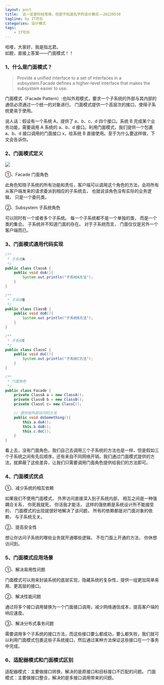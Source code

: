```yaml
---
layout: post
title:  这一定是你经常用，但是不知道名字的设计模式——20220530
tagline: by IT可乐
categories: 设计模式
tags: 
    - IT可乐
---
```


哈喽，大家好，我是指北君。  
如题，直接上答案——门面模式！！
<!--more-->
### 1、什么是门面模式？

> Provide a unified interface to a set of interfaces in a subsystem.Facade defines a higher-level interface that makes the subsystem easier to use.

门面模式（Facade Pattern）:也叫外观模式，要求一个子系统的外部与其内部的通信必须通过一个统一的对象进行。 门面模式提供一个高层次的接口，使得子系统更易于使用。

说人话：假设有一个系统 A，提供了 a、b、c、d 四个接口。系统 B 完成某个业务功能，需要调用 A 系统的 a、b、d 接口。利用门面模式，我们提供一个包裹 a、b、d 接口调用的门面接口 x，给系统 B 直接使用。至于为什么要这样做，下文会告诉你。



### 2、门面模式定义

![](http://www.javanorth.cn/assets/images/2021/itcore/facade-00-00.png)  

①、Facade 门面角色

此角色知晓子系统的所有功能和责任，客户端可以调用这个角色的方法，会将所有从客户端发来的请求委派到相应的子系统去， 也就说该角色没有实际的业务逻辑， 只是一个委托类。

②、Subsystem 子系统角色

可以同时有一个或者多个子系统。 每一个子系统都不是一个单独的类， 而是一个类的集合。 子系统并不知道门面的存在。 对于子系统而言， 门面仅仅是另外一个客户端而已。



### 3、门面模式通用代码实现

```java
/**
 * 子系统A
 */
public class ClassA {
    public void doA(){
        System.out.println("子系统A方法");
    }
}
```



```java
/**
 * 子系统B
 */
public class ClassB {
    public void doB(){
        System.out.println("子系统B方法");
    }
}
```



```java
/**
 * 子系统C
 */
public class ClassC {
    public void doC(){
        System.out.println("子系统C方法");
    }
}
```



```java
/**
 * 门面角色
 */
public class Facade {
    private ClassA a = new ClassA();
    private ClassB b = new ClassB();
    private ClassC c= new ClassC();

    // 提供给外部访问的方法
    public void doSomething(){
        this.a.doA();
        this.b.doB();
        this.c.doC();
    }
}
```



看上去，没有门面角色，我们自己去调用三个子系统的方法也是一样，但是假如三个子系统之间有先后顺序，还有来自不同网络开销，我们通过门面模式提供的方法，就屏蔽了这些差异，让我们只需要调用门面角色提供给我们的方法即可。



### 4、门面模式优点

①、减少系统的相互依赖

如果我们不使用门面模式， 外界访问直接深入到子系统内部， 相互之间是一种强耦合关系， 你死我就死， 你活我才能活， 这样的强依赖是系统设计所不能接受的， 门面模式的出现就很好地解决了该问题， 所有的依赖都是对门面对象的依赖， 与子系统无关。

②、提高安全性

想让你访问子系统的哪些业务就开通哪些逻辑， 不在门面上开通的方法， 你休想访问到。





### 5、门面模式应用场景

①、解决易用性问题

门面模式可以用来封装系统的底层实现，隐藏系统的复杂性，提供一组更加简单易用、更高层的接口。

②、解决性能问题

通过将多个接口调用替换为一个门面接口调用，减少网络通信成本，提高客户端的响应速度。

③、解决分布式事务问题

需要调用多个子系统的接口方法，而这些接口要么都成功，要么都失败，我们就可以利用门面模式包裹这些子系统接口，然后通过某种方法保证这些接口在一个事务中完成。



### 6、适配器模式和门面模式区别

适配器模式：主要做接口转换，解决的是原接口和目标接口不匹配的问题。
门面模式：主要做接口整合，解决的是多接口调用带来的问题。

